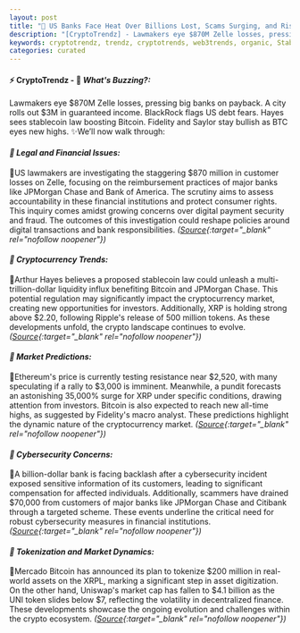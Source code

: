 ```yaml
---
layout: post
title: "🌌 US Banks Face Heat Over Billions Lost, Scams Surging, and Rising Crypto Pressure"
description: "[CryptoTrendz] - Lawmakers eye $870M Zelle losses, pressing big banks on payback. A city rolls out $3M in guaranteed income. BlackRock flags US debt fears. Hayes sees stablecoin law boosting Bitcoin. Fidelity and Saylor stay bullish as BTC eyes new highs."
keywords: cryptotrendz, trendz, cryptotrends, web3trends, organic, Stablecoin, Bank, Market, Crypto, XRP, BTC, JPMorgan, Analyst, Bitcoin, Trading, Ethereum
categories: curated
---
```


#### ⚡ CryptoTrendz - 📌 *What's Buzzing?:*

Lawmakers eye $870M Zelle losses, pressing big banks on payback. A city rolls out $3M in guaranteed income. BlackRock flags US debt fears. Hayes sees stablecoin law boosting Bitcoin. Fidelity and Saylor stay bullish as BTC eyes new highs. ✨We’ll now walk through:


#### *🔖  Legal and Financial Issues:*  

🔹US lawmakers are investigating the staggering $870 million in customer losses on Zelle, focusing on the reimbursement practices of major banks like JPMorgan Chase and Bank of America. The scrutiny aims to assess accountability in these financial institutions and protect consumer rights. This inquiry comes amidst growing concerns over digital payment security and fraud. The outcomes of this investigation could reshape policies around digital transactions and bank responsibilities. *([Source](https://s.avyag.com/jknz){:target="_blank" rel="nofollow noopener"})*

#### *🔖  Cryptocurrency Trends:*  

🔹Arthur Hayes believes a proposed stablecoin law could unleash a multi-trillion-dollar liquidity influx benefiting Bitcoin and JPMorgan Chase. This potential regulation may significantly impact the cryptocurrency market, creating new opportunities for investors. Additionally, XRP is holding strong above $2.20, following Ripple's release of 500 million tokens. As these developments unfold, the crypto landscape continues to evolve. *([Source](https://s.avyag.com/q32i){:target="_blank" rel="nofollow noopener"})*

#### *🔖  Market Predictions:*  

🔹Ethereum's price is currently testing resistance near $2,520, with many speculating if a rally to $3,000 is imminent. Meanwhile, a pundit forecasts an astonishing 35,000% surge for XRP under specific conditions, drawing attention from investors. Bitcoin is also expected to reach new all-time highs, as suggested by Fidelity's macro analyst. These predictions highlight the dynamic nature of the cryptocurrency market. *([Source](https://s.avyag.com/ntkq){:target="_blank" rel="nofollow noopener"})*

#### *🔖  Cybersecurity Concerns:*  

🔹A billion-dollar bank is facing backlash after a cybersecurity incident exposed sensitive information of its customers, leading to significant compensation for affected individuals. Additionally, scammers have drained $70,000 from customers of major banks like JPMorgan Chase and Citibank through a targeted scheme. These events underline the critical need for robust cybersecurity measures in financial institutions. *([Source](https://s.avyag.com/mb1h){:target="_blank" rel="nofollow noopener"})*

#### *🔖  Tokenization and Market Dynamics:*  

🔹Mercado Bitcoin has announced its plan to tokenize $200 million in real-world assets on the XRPL, marking a significant step in asset digitization. On the other hand, Uniswap's market cap has fallen to $4.1 billion as the UNI token slides below $7, reflecting the volatility in decentralized finance. These developments showcase the ongoing evolution and challenges within the crypto ecosystem. *([Source](https://s.avyag.com/zsyg){:target="_blank" rel="nofollow noopener"})*